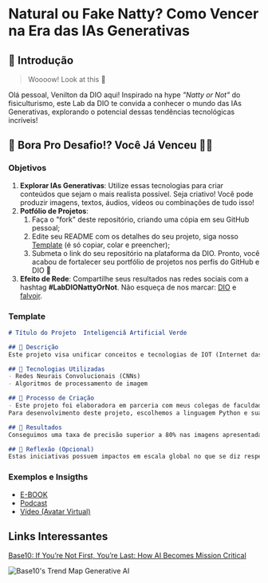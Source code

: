 # Natural ou Fake Natty? Como Vencer na Era das IAs Generativas

## 🚀 Introdução

> Woooow! Look at this 👀

Olá pessoal, Venilton da DIO aqui! Inspirado na hype _"Natty or Not"_ do fisiculturismo, este Lab da DIO te convida a conhecer o mundo das IAs Generativas, explorando o potencial dessas tendências tecnológicas incríveis!

## 🎯 Bora Pro Desafio!? Você Já Venceu 💪🤓

### Objetivos

1. **Explorar IAs Generativas**: Utilize essas tecnologias para criar conteúdos que sejam o mais realista possível. Seja criativo! Você pode produzir imagens, textos, áudios, vídeos ou combinações de tudo isso!
1. **Potfólio de Projetos**:
    1. Faça o "fork" deste repositório, criando uma cópia em seu GitHub pessoal;
    2. Edite seu README com os detalhes do seu projeto, siga nosso [Template](#template) (é só copiar, colar e preencher);
    3. Submeta o link do seu repositório na plataforma da DIO. Pronto, você acabou de fortalecer seu portfólio de projetos nos perfis do GitHub e DIO 🚀
1. **Efeito de Rede**: Compartilhe seus resultados nas redes sociais com a hashtag **#LabDIONattyOrNot**. Não esqueça de nos marcar: [DIO](https://www.linkedin.com/school/dio-makethechange) e [falvojr](https://www.linkedin.com/in/falvojr).

### Template

```markdown
# Título do Projeto  Inteligenciâ Artificial Verde

## 📒 Descrição
Este projeto visa unificar conceitos e tecnologias de IOT (Internet das Coisas) e IA (Inteligência Artificial) para otimização do monitoriamento do desmatamento na Amazônia e redução de áreas verdes nas grandes metrópoles.

## 🤖 Tecnologias Utilizadas
- Redes Neurais Convolucionais (CNNs)
- Algoritmos de processamento de imagem

## 🧐 Processo de Criação
- Este projeto foi elaboradora em parceria com meus colegas de faculdade para a disciplina de Processamento de Imagem.
Para desenvolvimento deste projeto, escolhemos a linguagem Python e suas bibliotecas Keras, numpy, matplotlib, glob, tensorflow visando identificar matrizes dentro da imagem que representavam áreas desmatadas e uma vez isoladas estas áreas, treinamos o algoritmo por mêses com exemplos destas para que ao serem apresentados a uma nova imagem pudessem reconhecer nesta uma área de vegetação possívelmente desmatada e a colorindo para facilitar identificação posteriormente.

## 🚀 Resultados
Conseguimos uma taxa de precisão superior a 80% nas imagens apresentadas.

## 💭 Reflexão (Opcional)
Estas iniciativas possuem impactos em escala global no que se diz respeito ao compromisso com a proteção do meio ambiente e avanços tecnologicos no segmento de visão computacional.
```

### Exemplos e Insigths

- [E-BOOK](/exemplos/E-BOOK.md)
- [Podcast](/exemplos/PODCAST.md)
- [Vídeo (Avatar Virtual)](/exemplos/VIDEO.md)

## Links Interessantes

[Base10: If You’re Not First, You’re Last: How AI Becomes Mission Critical](https://base10.vc/post/generative-ai-mission-critical/)

![Base10's Trend Map Generative AI](https://github.com/digitalinnovationone/lab-natty-or-not/assets/730492/f4df26e8-f8f7-4419-8252-c69d73ea930c)
